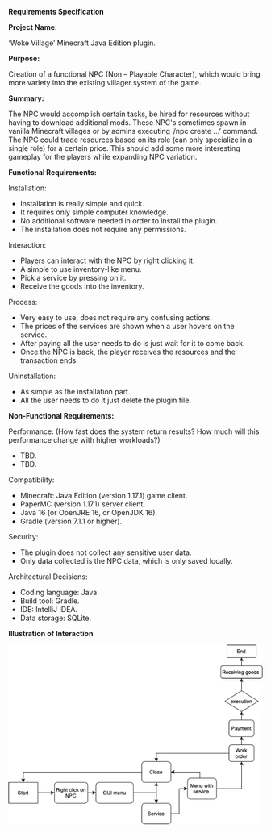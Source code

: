 ﻿**Requirements Specification**

**Project Name:**

‘Woke Village’ Minecraft Java Edition plugin.

**Purpose:**

Creation of a functional NPC (Non – Playable Character), which would bring more variety into the existing villager system of the game.

**Summary:**

The NPC would accomplish certain tasks, be hired for resources without having to download additional mods. These NPC's sometimes spawn in vanilla Minecraft villages or by admins executing ‘/npc create ...’ command. The NPC could trade resources based on its role (can only specialize in a single role) for a certain price. This should add some more interesting gameplay for the players while expanding NPC variation.

**Functional Requirements:**

Installation:

- Installation is really simple and quick.
- It requires only simple computer knowledge.
- No additional software needed in order to install the plugin.
- The installation does not require any permissions.

Interaction:

- Players can interact with the NPC by right clicking it.
- A simple to use inventory-like menu.
- Pick a service by pressing on it.
- Receive the goods into the inventory.

Process:

- Very easy to use, does not require any confusing actions.
- The prices of the services are shown when a user hovers on the service.
- After paying all the user needs to do is just wait for it to come back.
- Once the NPC is back, the player receives the resources and the transaction ends.

Uninstallation: 

- As simple as the installation part.
- All the user needs to do it just delete the plugin file.

**Non-Functional Requirements:**

Performance: (How fast does the system return results? How much will this performance change with higher workloads?)

- TBD.
- TBD.

Compatibility:

- Minecraft: Java Edition (version 1.17.1) game client.
- PaperMC (version 1.17.1) server client.
- Java 16 (or OpenJRE 16, or OpenJDK 16).
- Gradle (version 7.1.1 or higher).

Security:

- The plugin does not collect any sensitive user data.
- Only data collected is the NPC data, which is only saved locally.

Architectural Decisions:

- Coding language: Java.
- Build tool: Gradle.
- IDE: IntelliJ IDEA.
- Data storage: SQLite.

**Illustration of Interaction**

![Illustration of Interaction](doc/pictures/activityflowchart.png)


